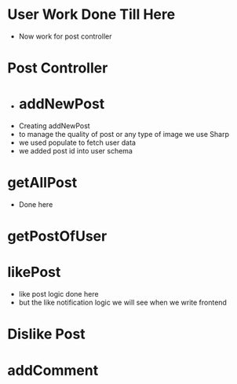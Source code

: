 # User Work Done Till Here
 - Now work for post controller
# Post Controller 
- # addNewPost
- Creating addNewPost 
- to manage the quality of post or any type of image we use Sharp
- we used populate to fetch user data 
- we added post id into user schema 

# getAllPost
- Done here 

# getPostOfUser


# likePost 
- like post logic done here 
- but the like notification logic we will see when we write frontend

# Dislike Post

# addComment